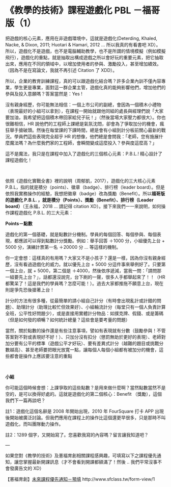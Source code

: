 # 《教學的技術》課程遊戲化 PBL －福哥版（1） 

<p>把遊戲的核心元素，應用在非遊戲環境中，這就是遊戲化(Deterding, Khaled, Nacke, &amp; Dixon, 2011; Huotari &amp; Hamari, 2012 … 所以我真的有看書吧 XD）。 所以，遊戲化不是遊戲，也不是電腦輔助教學，也不是所謂的情境模擬（例如模擬飛行），遊戲化的重點，就是抽取出構成遊戲之所以會好玩的重要元素，把它抽取出來，應用在不同的領域中，以增加使用者的參與、激勵投入，甚至增加績效。（因為不是在寫論文，我就不再引述 Citation 了 XDD）。</p>
<p>所以，企業的教育訓練課程，真的可以跟遊戲化結合嗎？許多企業內訓不僅內容專業，學生更是專業，面對這一群企業主管，遊戲化真的能夠影響他們，增加他們的參與及投入意願嗎？答案當然是：Yes !</p>
<p>沒有親身經歷，你可能無法相信：一個上市公司的副總，會因為一個積木小禮物（表現最好的小組可以拿到），在課程一開始就跟他同組的處長與經理們說「大家要加油，我希望把這個積木帶回家給兒子玩！」（然後當場大家壓力都很大）。你也很難相信，HR 說他們的工程師上課總是氣氛沈悶，卻會為了爭取加分的機會，瘋狂舉手搶破頭。然後在每堂課的下課時間，總是會有小組到計分板前關心最新的戰況。學員們這些表現完全超乎 HR 的想像，他們總是會問我：「老師，您有施展什麼魔法嗎？為什麼我們家的工程師，會瞬間變成這麼投入？參與度這麼高？」</p>
<p>這不是魔法，我只是在課程中加入了遊戲化的三個核心元素：P.B.L.! 精心設計了課程遊戲化！</p>
<p> </p>
<p>依照《遊戲化實戰全書》裡的說明（周郁凱，2017），遊戲化的三大核心元素 P.B.L，指的就是積分（points）、徽章（badge）、排行榜（leader board）。但是依照我實務操作的經驗，我想把徽章（badge）改為獎勵（Benefit）。所以<strong>福哥版的遊戲化</strong><strong> P.B.L. </strong><strong>，就是積分（Points</strong><strong>）、獎勵（Benefit</strong><strong>）、排行榜（Leader board</strong><strong>）</strong>（王永福，2018 … 請記得 citation XD）。接下來我們一一來說明，如何操作課程遊戲化 P.B.L. 的三大元素：</p>
<p><strong>Points</strong><strong>－點數</strong></p>
<p>遊戲化的第一個基礎，就是點數計分機制。學員的每個回答、每個參與、每個表現，都應該可以得到點數計分獎勵。例如：舉手回答 ＋1000 分，小組優先上台 + 5000 分，演練計票第一名 ＋20000 分 … 等這樣的機制。</p>
<p>你一定會想：這樣真的有用嗎？大家又不是小孩子？還是一樣，因為你沒有親身經歷，沒有看過遊戲化的威力。就以優先上台 + 5000 分這件事來舉例好了。只要第一個上台，就 + 5000，第二個是 ＋4000，然後依序遞減，當我一問：「請問那一組要先上台？」，話都還沒說完，台下刷的一聲，很多人手都舉起來了！！（HR 都驚呆了！這是我們的學員嗎？怎麼可能！）。過去大家都推拖不願意上台，現在則是爭先恐後搶著上台！</p>
<p>計分的方法有很多種，從最簡單的請小組自己計分（有時會出現亂計或計錯的問題）、助理計分（助理比較忙但效果好）、小組輪流計分（每堂只有一個人負責計算全班，公平性好問題少），或是直接用實體計分物品：如撲克牌、假錢、或是籌碼（但是如何發的順暢？如何統計總量？這些會是要考量的問題）</p>
<p>當然，關於點數的操作還是有些注意事項，譬如有表現就有分數（鼓勵參與！不管答案對不對或表現好不好！）、只加分沒有扣分（懲罰無助於更好的表現）、老師對加分要有公平的標準（遊戲公平才好玩）、要有差異式計分（越難的題目或挑戰分數越高）、甚至老師要把眼光放寛一點，讓每個人每個小組都有被加分的機會，這些都會是操作上應該要注意的重點</p>
<p> </p>
<p><strong>小結</strong></p>
<p>你可能這個時候會想：上課爭取的這些點數？是用來做什麼啊？當然點數當然不是空的，是可以換得好處的。這就是遊戲化的第二個核心：Benefit （獎勵），這個我們下一篇再談吧？</p>
<p>註1：遊戲化這個名辭是 2008 年開始出現，2010 年 FourSquare 打卡 APP 出現後開始被廣泛討論。但我們應用在課程上的操作比這個還更早很多，只是那時不叫遊戲化，而叫團隊動力操作。</p>
<p>註2：1289 個字，又開始寫了。您喜歡我寫的內容嗎？留言讓我知道吧？</p>
<p>—</p>
<p>如果您對《教學的技術》及憲福育創相關課程感興趣，可填寫以下之課程優先通知，讓您掌握最新開課訊息（才不會看到開課都額滿了！然後 .. 我們平常沒事不會發廣告文的 XD）</p>
<p>【憲福育創】<a href="http://www.sfclass.tw/form-view/1">未來課程優先通知－預填</a> http://www.sfclass.tw/form-view/1</p>